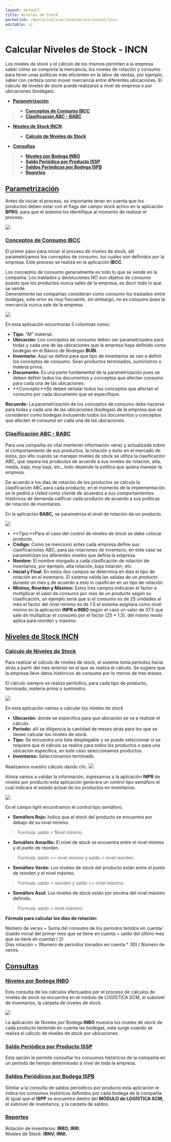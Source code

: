 ```yaml
---
layout: default
title: Niveles de Stock
permalink: /Operacion/scm/inventarios/inivel/incn  
editable: si  
---
```


# Calcular Niveles de Stock - INCN  

Los niveles de stock y el cálculo de los mismos permiten a la empresa saber cómo se comporta la mercancía, los niveles de rotación y consumo para tener unas políticas más eficientes en la labor de ventas, por ejemplo, saber con certeza como mover mercancía entre diferentes ubicaciones. El cálculo de niveles de stock puede realizarse a nivel de empresa o por ubicaciones (bodegas).


* [**Parametrización**](http://docs.oasiscom.com/Operacion/scm/inventarios/inivel/incn#parametrización) 
>* [**Conceptos de Consumo IBCC**](http://docs.oasiscom.com/Operacion/scm/inventarios/inivel/incn#conceptos-de-consumo-ibcc)
>* [**Clasificación ABC - BABC**](http://docs.oasiscom.com/Operacion/scm/inventarios/inivel/incn#clasificación-abc---babc)

* [**Niveles de Stock INCN**](http://docs.oasiscom.com/Operacion/scm/inventarios/inivel/incn#niveles-de-stock-incn)
>* [**Calculo de Niveles de Stock**](http://docs.oasiscom.com/Operacion/scm/inventarios/inivel/incn#calculo-de-niveles-de-stock)

* [**Consultas**](http://docs.oasiscom.com/Operacion/scm/inventarios/inivel/incn#consultas)
>* [**Niveles por Bodega INBO**](http://docs.oasiscom.com/Operacion/scm/inventarios/inivel/incn#niveles-por-bodega-inbo)
>* [**Saldo Periódico por Producto ISSP**](http://docs.oasiscom.com/Operacion/scm/inventarios/inivel/incn#saldo-periódico-por-producto-issp)
>* [**Saldos Periódicos por Bodega ISPB**](http://docs.oasiscom.com/Operacion/scm/inventarios/inivel/incn#saldos-periódicos-por-bodega-ispb)
>* [**Reportes**](http://docs.oasiscom.com/Operacion/scm/inventarios/inivel/incn#reportes)



## [**Parametrización**](http://docs.oasiscom.com/Operacion/scm/inventarios/inivel/incn#parametrización)   

Antes de iniciar el proceso, es importante tener en cuenta que los productos deben estar con el flags del campo stock activo en la aplicación **BPRO**, para que el sistema los identifique al momento de realizar el proceso. 

![](stock.png)


### [**Conceptos de Consumo IBCC**](http://docs.oasiscom.com/Operacion/scm/inventarios/inivel/incn#conceptos-de-consumo-ibcc)


El primer paso para iniciar el proceso de niveles de stock, allí parametrizamos los conceptos de consumo, los cuales son definidos por la empresa. Este proceso se realiza en la aplicación **IBCC**.  

Los conceptos de consumo generalmente es todo lo que se vende en la compañía. Los traslados y devoluciones NO son objetos de consumo puesto que los productos nunca salen  de la empresa, es decir todo lo que se vende.  
Generalmente las compañías consideran como consumo los traslados entre bodegas, este error es muy frecuente, sin embargo, no es consumo pues la mercancía nunca sale de la empresa.  

![](stock1.png)

En esta aplicación encontraras 5 columnas como:

+ **Tipo:** “M” material.  
+ **Ubicación:** Los conceptos de consumo deben ser parametrizados para todas y cada una de las ubicaciones que la empresa haya definido como bodegas en el Básico de Bodegas **BUBI**. 
+ **Inventario:** Aquí se define para que tipo de inventarios se van a definir los conceptos de consumo. Sean productos terminados, suministros o materia prima.   
+ **Documento:** Es una parte fundamental de la parametrización pues se deben definir todos los documentos y conceptos que afectan consumo para cada una de las ubicaciones.   
+ **Concepto:**Se deben señalar todos los conceptos que afectan el consumo por cada documento que se especifique.   


**Recuerde:** La parametrización de los conceptos de consumo debe hacerse para todas y cada una de las ubicaciones (bodegas) de la empresa que se consideren como bodegas incluyendo todos los documentos y conceptos que afecten el consumo en cada una de las ubicaciones.   


### [**Clasificación ABC - BABC**](http://docs.oasiscom.com/Operacion/scm/inventarios/inivel/incn#clasificación-abc---babc)


Para una compañía es vital mantener información veraz y actualizada sobre el comportamiento de sus productos, la rotación y éxito en el mercado de estos, por ello cuando se manejan niveles de stock se utiliza la clasificación ABC, que separa los productos de acuerdo a sus niveles de rotación, alta, media, baja, muy baja, etc., todo depende la política que quiera manejar la empresa.   

De acuerdo a los días de rotación de los productos se calcula la clasificación ABC para cada producto, en el momento de la implementación se le pedirá a Usted como cliente de acuerdos a sus comportamientos históricos de demanda calificar cada producto de acuerdo a sus políticas de rotación de inventarios.   

En la aplicación **BABC,** se parametriza el nivel de rotación de un producto.

![](stock2.png)  

* **Tipo:**Para el caso del control de niveles de stock se debe colocar producto.  
* **Código:** Como se mencionó antes cada empresa define sus clasificaciones ABC, para las rotaciones de inventario, en este caso se parametrizan los diferentes niveles que defina la empresa.   
* **Nombre:** El nombre otorgado a cada clasificación de rotación de inventarios, por ejemplo, alta rotación, baja rotación, etc.   
* **Inicial y Final:** En estos dos campos se determina en días el tipo de rotación en el inventario. El sistema valida las salidas de un producto durante un mes y de acuerdo a esto lo clasifican en un tipo de rotación.  
* **Mínimo, Reorden y Máximo:** Estos tres campos indicaran el factor a multiplicar el valor de consumo por mes de un producto según su clasificación, un ejemplo seria que si el consumo es de 25 unidades al mes el factor del nivel mínimo es de 1.5 el sistema asignara como nivel minino en la aplicación **INPR o INBO** según el caso un valor de 37.5 que sale de multiplicar el consumo por el factor (25 * 1.5), del mismo modo aplica para reorden y máximo.   

## [**Niveles de Stock INCN**](http://docs.oasiscom.com/Operacion/scm/inventarios/inivel/incn#niveles-de-stock-incn)

### [**Calculo de Niveles de Stock**](http://docs.oasiscom.com/Operacion/scm/inventarios/inivel/incn#calculo-de-niveles-de-stock)

Para realizar el cálculo de niveles de stock, el sistema toma periodos hacia atrás a partir del mes anterior en el que se realiza el cálculo. Se sugiere que la empresa lleve datos históricos de consumo por lo menos de tres meses.   

El cálculo siempre se realiza periódico, para cada tipo de producto, terminado, materia prima o suministro. 

![](stock3.png)  

En esta aplicación vamos a calcular los niveles de stock
* **Ubicación:** donde se especifica para que ubicación se va a realizar el cálculo. 
* **Periodo:** allí se diligencia la cantidad de meses atrás para los que se desee calcular los niveles de stock. 
* **Tipo:** Se encuentra una lista desplegable y se puede seleccionar si se requiere que el cálculo se realice para todos los productos o para una ubicación específica, en este caso seleccionamos productos. 
* **Inventaros:** Seleccionamos terminado. 

Realizamos nuestro cálculo dando clic. ![](procesar.png)  


Ahora vamos a validar la información, ingresamos a la aplicación **INPR** de niveles por producto esta aplicación generara un control tipo semáforo el cual indicara el estado actual de los productos en inventarios. 

![](stock4.png)

En el campo light encontramos el control tipo semáforo.  

* **Semáforo Rojo:** Indica que el stock del producto se encuentra por debajo de su nivel mínimo.   
> Formula: saldo < Nivel mínimo.  

* **Semáforo Amarillo:** El nivel de stock se encuentra entre el nivel mínimo y el punto de reorden.  
> Formula: saldo >= nivel mínimo y saldo < nivel reorden.  

* **Semáforo Verde:** Los niveles de stock del producto están entre el punto de reorden y el nivel máximo.   
> Formula: saldo > reorden y saldo <= nivel máximo.  

* **Semáforo Azul:** Los niveles de stock están por encima del nivel máximo definido.   
> Formula: saldo > nivel máximo.   


**Fórmula para calcular los días de rotación:**   

Número de veces = Suma del consumo de los periodos tenidos en cuenta/ ((saldo inicial del primer mes que se tiene en cuenta + saldo del último mes que se tiene en cuenta) / 2)  
Días rotación = (Numero de periodos tomados en cuenta * 30) / Número de veces.  


## [**Consultas**](http://docs.oasiscom.com/Operacion/scm/inventarios/inivel/incn#consultas)


### [**Niveles por Bodega INBO**](http://docs.oasiscom.com/Operacion/scm/inventarios/inivel/incn#niveles-por-bodega-inbo) 


Esta consulta de los cálculos efectuados por el proceso de cálculos de niveles de stock se encuentra en el módulo de LOGÍSTICA SCM, el subnivel de inventarios, la carpeta de niveles de stock.   

![](inbo4.png)  

La aplicación de Niveles por Bodega **INBO** muestra los niveles de stock de cada producto teniendo en cuenta las bodegas, esta surge cuando se realiza el cálculo de niveles de stock por ubicaciones.   

### [**Saldo Periódico por Producto ISSP**](http://docs.oasiscom.com/Operacion/scm/inventarios/inivel/incn#saldo-periódico-por-producto-issp)


Esta opción le permite consultar los consumos históricos de la compañía en un periodo de tiempo determinado a nivel de toda la empresa.   

### [**Saldos Periódicos por Bodega ISPB**](http://docs.oasiscom.com/Operacion/scm/inventarios/inivel/incn#saldos-periódicos-por-bodega-ispb)


Similar a la consulta de saldos periódicos por producto esta aplicación le indica los consumos históricos definidos por cada bodega de la compañía. Al igual que el **ISPP** se encuentra dentro del **MÓDULO de LOGÍSTICA SCM,** el subnivel de inventarios, y la carpeta de saldos.   

### [**Reportes**](http://docs.oasiscom.com/Operacion/scm/inventarios/inivel/incn#reportes)


Rotación de inventarios:  **IRRO; IRRI.**  
Niveles de Stock: **IRNV; IRNI.**   

















